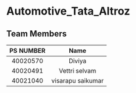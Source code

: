 # Automotive_Tata_Altroz


## Team Members


| PS NUMBER  |       Name         | 
| :----: | :----------------: | 
| 40020570| Diviya |  
|40020491|Vettri selvam |  
|40021040 |visarapu saikumar| 
